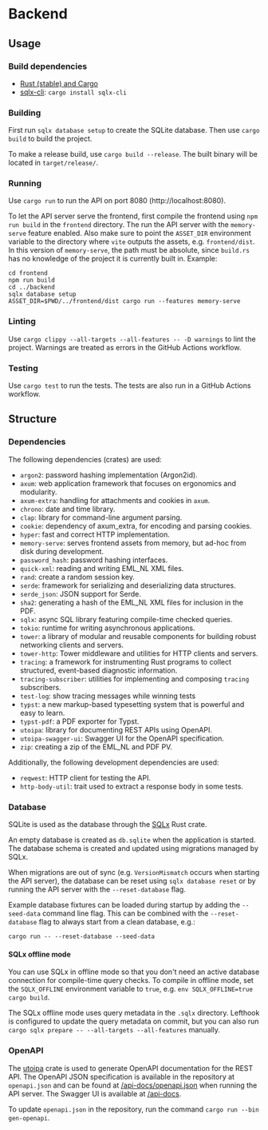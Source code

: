 # Backend

## Usage

### Build dependencies

- [Rust (stable) and Cargo](https://www.rust-lang.org/tools/install)
- [sqlx-cli](https://docs.rs/crate/sqlx-cli/latest): `cargo install sqlx-cli`

### Building

First run `sqlx database setup` to create the SQLite database.
Then use `cargo build` to build the project.

To make a release build, use `cargo build --release`.
The built binary will be located in `target/release/`.

### Running

Use `cargo run` to run the API on port 8080 (http://localhost:8080).

To let the API server serve the frontend, first compile the frontend using
`npm run build` in the `frontend` directory. The run the API server with the
`memory-serve` feature enabled. Also make sure to point the `ASSET_DIR` environment
variable to the directory where `vite` outputs the assets, e.g. `frontend/dist`.
In this version of `memory-serve`, the path must be absolute, since `build.rs`
has no knowledge of the project it is currently built in. Example:

```shell
cd frontend
npm run build
cd ../backend
sqlx database setup
ASSET_DIR=$PWD/../frontend/dist cargo run --features memory-serve
```

### Linting

Use `cargo clippy --all-targets --all-features -- -D warnings` to lint the project. Warnings are treated as errors in the GitHub Actions workflow.

### Testing

Use `cargo test` to run the tests. The tests are also run in a GitHub Actions workflow.

## Structure

### Dependencies

The following dependencies (crates) are used:

- `argon2`: password hashing implementation (Argon2id).
- `axum`: web application framework that focuses on ergonomics and modularity.
- `axum-extra`: handling for attachments and cookies in `axum`.
- `chrono`: date and time library.
- `clap`: library for command-line argument parsing.
- `cookie`: dependency of axum_extra, for encoding and parsing cookies.
- `hyper`: fast and correct HTTP implementation.
- `memory-serve`: serves frontend assets from memory, but ad-hoc from disk during development.
- `password_hash`: password hashing interfaces.
- `quick-xml`: reading and writing EML_NL XML files.
- `rand`: create a random session key.
- `serde`: framework for serializing and deserializing data structures.
- `serde_json`: JSON support for Serde.
- `sha2`: generating a hash of the EML_NL XML files for inclusion in the PDF.
- `sqlx`: async SQL library featuring compile-time checked queries.
- `tokio`: runtime for writing asynchronous applications.
- `tower`: a library of modular and reusable components for building robust networking clients and servers.
- `tower-http`: Tower middleware and utilities for HTTP clients and servers.
- `tracing`: a framework for instrumenting Rust programs to collect structured, event-based diagnostic information.
- `tracing-subscriber`: utilities for implementing and composing `tracing` subscribers.
- `test-log`: show tracing messages while winning tests
- `typst`: a new markup-based typesetting system that is powerful and easy to learn.
- `typst-pdf`: a PDF exporter for Typst.
- `utoipa`: library for documenting REST APIs using OpenAPI.
- `utoipa-swagger-ui`: Swagger UI for the OpenAPI specification.
- `zip`: creating a zip of the EML_NL and PDF PV.

Additionally, the following development dependencies are used:

- `reqwest`: HTTP client for testing the API.
- `http-body-util`: trait used to extract a response body in some tests.

### Database

SQLite is used as the database through the [SQLx](https://github.com/launchbadge/sqlx) Rust crate.

An empty database is created as `db.sqlite` when the application is started.
The database schema is created and updated using migrations managed by SQLx.

When migrations are out of sync (e.g. `VersionMismatch` occurs when starting the API server),
the database can be reset using `sqlx database reset` or by running the API server with the
`--reset-database` flag.

Example database fixtures can be loaded during startup by adding the `--seed-data` command line
flag. This can be combined with the `--reset-database` flag to always start from a clean database,
e.g.:

```shell
cargo run -- --reset-database --seed-data
```

#### SQLx offline mode

You can use SQLx in offline mode so that you don't need an active database connection for compile-time query checks.
To compile in offline mode, set the `SQLX_OFFLINE` environment variable to `true`, e.g. `env SQLX_OFFLINE=true cargo build`.

The SQLx offline mode uses query metadata in the `.sqlx` directory.
Lefthook is configured to update the query metadata on commit, but you can also run `cargo sqlx prepare -- --all-targets --all-features` manually.

### OpenAPI

The [utoipa](https://github.com/juhaku/utoipa) crate is used to generate OpenAPI documentation for the REST API.
The OpenAPI JSON specification is available in the repository at `openapi.json` and can be found at [/api-docs/openapi.json](http://localhost:8080/api-docs/openapi.json) when running the API server.
The Swagger UI is available at [/api-docs](http://localhost:8080/api-docs).

To update `openapi.json` in the repository, run the command `cargo run --bin gen-openapi`.
